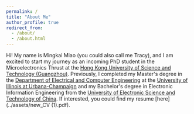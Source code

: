 ```yaml
---
permalink: /
title: "About Me"
author_profile: true
redirect_from: 
  - /about/
  - /about.html
---
```


Hi! My name is Mingkai Miao (you could also call me Tracy), and I am excited to start my journey as an incoming PhD student in the Microelectronics Thrust at the [Hong Kong University of Science and Technology (Guangzhou)](https://www.hkust-gz.edu.cn/). Previously, I completed my Master's degree in the [Department of Electrical and Computer Engineering](https://ece.illinois.edu/) at the [University of Illinois at Urbana-Champaign](https://illinois.edu/) and my Bachelor's degree in Electronic Information Engineering from the [University of Electronic Science and Technology of China](https://en.uestc.edu.cn/). If interested, you could find my resume [here](../assets/new_CV (1).pdf).

